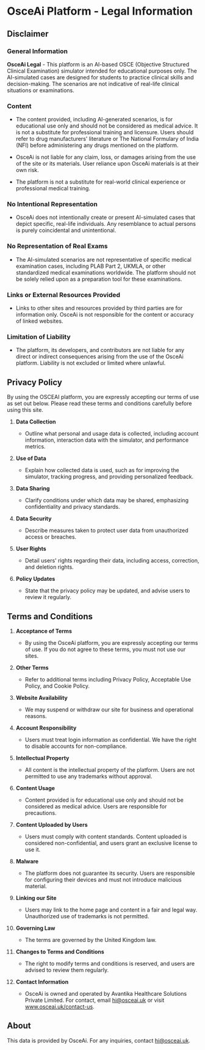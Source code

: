 # OsceAi Platform - Legal Information

## Disclaimer

### General Information

**OsceAi Legal** - This platform is an AI-based OSCE (Objective Structured Clinical Examination) simulator intended for educational purposes only. The AI-simulated cases are designed for students to practice clinical skills and decision-making. The scenarios are not indicative of real-life clinical situations or examinations.

### Content

- The content provided, including AI-generated scenarios, is for educational use only and should not be considered as medical advice. It is not a substitute for professional training and licensure. Users should refer to drug manufacturers' literature or The National Formulary of India (NFI) before administering any drugs mentioned on the platform.

- OsceAi is not liable for any claim, loss, or damages arising from the use of the site or its materials. User reliance upon OsceAi materials is at their own risk.

- The platform is not a substitute for real-world clinical experience or professional medical training.

### No Intentional Representation

- OsceAi does not intentionally create or present AI-simulated cases that depict specific, real-life individuals. Any resemblance to actual persons is purely coincidental and unintentional.

### No Representation of Real Exams

- The AI-simulated scenarios are not representative of specific medical examination cases, including PLAB Part 2, UKMLA, or other standardized medical examinations worldwide. The platform should not be solely relied upon as a preparation tool for these examinations.

### Links or External Resources Provided

- Links to other sites and resources provided by third parties are for information only. OsceAi is not responsible for the content or accuracy of linked websites.

### Limitation of Liability

- The platform, its developers, and contributors are not liable for any direct or indirect consequences arising from the use of the OsceAi platform. Liability is not excluded or limited where unlawful.

## Privacy Policy

By using the OSCEAI platform, you are expressly accepting our terms of use as set out below. Please read these terms and conditions carefully before using this site.

1. **Data Collection**
   - Outline what personal and usage data is collected, including account information, interaction data with the simulator, and performance metrics.

2. **Use of Data**
   - Explain how collected data is used, such as for improving the simulator, tracking progress, and providing personalized feedback.

3. **Data Sharing**
   - Clarify conditions under which data may be shared, emphasizing confidentiality and privacy standards.

4. **Data Security**
   - Describe measures taken to protect user data from unauthorized access or breaches.

5. **User Rights**
   - Detail users' rights regarding their data, including access, correction, and deletion rights.

6. **Policy Updates**
   - State that the privacy policy may be updated, and advise users to review it regularly.

## Terms and Conditions

1. **Acceptance of Terms**
   - By using the OsceAi platform, you are expressly accepting our terms of use. If you do not agree to these terms, you must not use our sites.

2. **Other Terms**
   - Refer to additional terms including Privacy Policy, Acceptable Use Policy, and Cookie Policy.

3. **Website Availability**
   - We may suspend or withdraw our site for business and operational reasons.

4. **Account Responsibility**
   - Users must treat login information as confidential. We have the right to disable accounts for non-compliance.

5. **Intellectual Property**
   - All content is the intellectual property of the platform. Users are not permitted to use any trademarks without approval.

6. **Content Usage**
   - Content provided is for educational use only and should not be considered as medical advice. Users are responsible for precautions.

7. **Content Uploaded by Users**
   - Users must comply with content standards. Content uploaded is considered non-confidential, and users grant an exclusive license to use it.

8. **Malware**
   - The platform does not guarantee its security. Users are responsible for configuring their devices and must not introduce malicious material.

9. **Linking our Site**
   - Users may link to the home page and content in a fair and legal way. Unauthorized use of trademarks is not permitted.

10. **Governing Law**
    - The terms are governed by the United Kingdom law.

11. **Changes to Terms and Conditions**
    - The right to modify terms and conditions is reserved, and users are advised to review them regularly.

12. **Contact Information**
    - OsceAi is owned and operated by Avantika Healthcare Solutions Private Limited. For contact, email hi@osceai.uk or visit www.osceai.uk/contact-us.

## About

This data is provided by OsceAi. For any inquiries, contact hi@osceai.uk.
